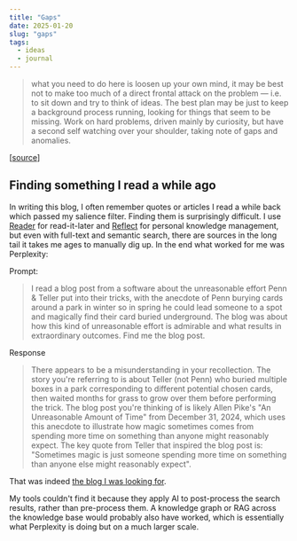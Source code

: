 ```yaml
---
title: "Gaps"
date: 2025-01-20
slug: "gaps"
tags:
  - ideas
  - journal
---
```


> what you need to do here is loosen up your own mind, it may be best not to make too much of a direct frontal attack on the problem — i.e. to sit down and try to think of ideas. The best plan may be just to keep a background process running, looking for things that seem to be missing. Work on hard problems, driven mainly by curiosity, but have a second self watching over your shoulder, taking note of gaps and anomalies.

[[source](https://paulgraham.com/startupideas.html)]

## Finding something I read a while ago

In writing this blog, I often remember quotes or articles I read a while back which passed my salience filter. Finding them is surprisingly difficult. I use [Reader](https://readwise.io/read) for read-it-later and [Reflect](https://reflect.app/) for personal knowledge management, but even with full-text and semantic search, there are sources in the long tail it takes me ages to manually dig up. In the end what worked for me was Perplexity:

Prompt:
> I read a blog post from a software  about the unreasonable effort Penn & Teller put into their tricks, with the anecdote of Penn burying cards around a park in winter so in spring he could lead someone to a spot and magically find their card buried underground. The blog was about how this kind of unreasonable effort is admirable and what results in extraordinary outcomes. Find me the blog post.

Response
> There appears to be a misunderstanding in your recollection. The story you're referring to is about Teller (not Penn) who buried multiple boxes in a park corresponding to different potential chosen cards, then waited months for grass to grow over them before performing the trick.
> The blog post you're thinking of is likely Allen Pike's "An Unreasonable Amount of Time" from December 31, 2024, which uses this anecdote to illustrate how magic sometimes comes from spending more time on something than anyone might reasonably expect.
> The key quote from Teller that inspired the blog post is: "Sometimes magic is just someone spending more time on something than anyone else might reasonably expect".

That was indeed [the blog I was looking for](https://allenpike.com/2024/an-unreasonable-amount-of-time).

My tools couldn't find it because they apply AI to post-process the search results, rather than pre-process them. A knowledge graph or RAG across the knowledge base would probably also have worked, which is essentially what Perplexity is doing but on a much larger scale.